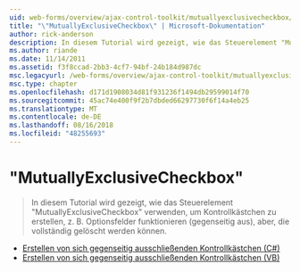 ```yaml
---
uid: web-forms/overview/ajax-control-toolkit/mutuallyexclusivecheckbox/index
title: "\"MutuallyExclusiveCheckbox\" | Microsoft-Dokumentation"
author: rick-anderson
description: In diesem Tutorial wird gezeigt, wie das Steuerelement "MutuallyExclusiveCheckbox" verwenden, um Kontrollkästchen zu erstellen, z. B. Optionsfelder funktionieren (gegenseitig aus), aber sein kann...
ms.author: riande
ms.date: 11/14/2011
ms.assetid: f3f8ccad-2bb3-4cf7-94bf-24b184d987dc
msc.legacyurl: /web-forms/overview/ajax-control-toolkit/mutuallyexclusivecheckbox
msc.type: chapter
ms.openlocfilehash: d171d1908034d81f931236f1494db29599014f70
ms.sourcegitcommit: 45ac74e400f9f2b7dbded66297730f6f14a4eb25
ms.translationtype: MT
ms.contentlocale: de-DE
ms.lasthandoff: 08/16/2018
ms.locfileid: "48255693"
---
```

<a name="mutuallyexclusivecheckbox"></a>"MutuallyExclusiveCheckbox"
====================
> In diesem Tutorial wird gezeigt, wie das Steuerelement "MutuallyExclusiveCheckbox" verwenden, um Kontrollkästchen zu erstellen, z. B. Optionsfelder funktionieren (gegenseitig aus), aber, die vollständig gelöscht werden können.


- [Erstellen von sich gegenseitig ausschließenden Kontrollkästchen (C#)](creating-mutually-exclusive-checkboxes-cs.md)
- [Erstellen von sich gegenseitig ausschließenden Kontrollkästchen (VB)](creating-mutually-exclusive-checkboxes-vb.md)
